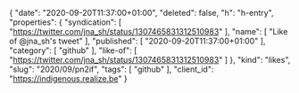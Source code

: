 {
  "date": "2020-09-20T11:37:00+01:00",
  "deleted": false,
  "h": "h-entry",
  "properties": {
    "syndication": [
      "https://twitter.com/jna_sh/status/1307465831312510983"
    ],
    "name": [
      "Like of @jna_sh's tweet"
    ],
    "published": [
      "2020-09-20T11:37:00+01:00"
    ],
    "category": [
      "github"
    ],
    "like-of": [
      "https://twitter.com/jna_sh/status/1307465831312510983"
    ]
  },
  "kind": "likes",
  "slug": "2020/09/pn2if",
  "tags": [
    "github"
  ],
  "client_id": "https://indigenous.realize.be"
}
